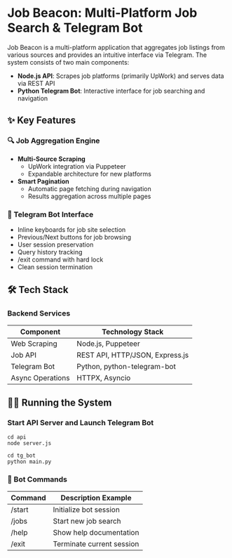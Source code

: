 # Job Beacon: Multi-Platform Job Search & Telegram Bot

Job Beacon is a multi-platform application that aggregates job listings from various sources and provides an intuitive interface via Telegram. The system consists of two main components:

- **Node.js API**: Scrapes job platforms (primarily UpWork) and serves data via REST API
- **Python Telegram Bot**: Interactive interface for job searching and navigation

## ✨ Key Features

### 🔍 Job Aggregation Engine
- **Multi-Source Scraping**
  - UpWork integration via Puppeteer
  - Expandable architecture for new platforms
- **Smart Pagination**
  - Automatic page fetching during navigation
  - Results aggregation across multiple pages

### 🤖 Telegram Bot Interface
  - Inline keyboards for job site selection
  - Previous/Next buttons for job browsing
  - User session preservation
  - Query history tracking
  - /exit command with hard lock
  - Clean session termination

## 🛠 Tech Stack

### Backend Services
| Component        | Technology Stack               |
|------------------|---------------------------------|
| Web Scraping     | Node.js, Puppeteer |
| Job API          | REST API, HTTP/JSON, Express.js |
| Telegram Bot     | Python, python-telegram-bot    |
| Async Operations | HTTPX, Asyncio                 |

## 🏃‍♀ Running the System

### Start API Server and Launch Telegram Bot

```
cd api
node server.js

cd tg_bot
python main.py
```

### 🤖 Bot Commands
| Command   |	Description	Example |
------------|-----------------------------------
| /start	  | Initialize bot session | 
| /jobs	    | Start new job search   |
| /help	    | Show help documentation|
| /exit	    | Terminate current session	|
